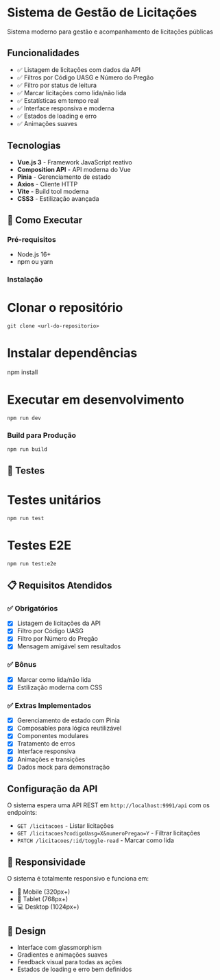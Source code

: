 # Sistema de Gestão de Licitações

Sistema moderno para gestão e acompanhamento de licitações públicas 

##  Funcionalidades

- ✅ Listagem de licitações com dados da API
- ✅ Filtros por Código UASG e Número do Pregão
- ✅ Filtro por status de leitura
- ✅ Marcar licitações como lida/não lida
- ✅ Estatísticas em tempo real
- ✅ Interface responsiva e moderna
- ✅ Estados de loading e erro
- ✅ Animações suaves

##  Tecnologias

- **Vue.js 3** - Framework JavaScript reativo
- **Composition API** - API moderna do Vue
- **Pinia** - Gerenciamento de estado
- **Axios** - Cliente HTTP
- **Vite** - Build tool moderna
- **CSS3** - Estilização avançada



## 🚀 Como Executar

### Pré-requisitos
- Node.js 16+
- npm ou yarn

### Instalação

# Clonar o repositório

```
git clone <url-do-repositorio>
```

# Instalar dependências
npm install

# Executar em desenvolvimento
```
npm run dev
```
### Build para Produção

```
npm run build
```

## 🧪 Testes


# Testes unitários

```
npm run test
```
# Testes E2E
```
npm run test:e2e
```
## 📋 Requisitos Atendidos

### ✅ Obrigatórios
- [x] Listagem de licitações da API
- [x] Filtro por Código UASG
- [x] Filtro por Número do Pregão
- [x] Mensagem amigável sem resultados

### ✅ Bônus
- [x] Marcar como lida/não lida
- [x] Estilização moderna com CSS

### ✅ Extras Implementados
- [x] Gerenciamento de estado com Pinia
- [x] Composables para lógica reutilizável
- [x] Componentes modulares
- [x] Tratamento de erros
- [x] Interface responsiva
- [x] Animações e transições
- [x] Dados mock para demonstração

##  Configuração da API

O sistema espera uma API REST em `http://localhost:9991/api` com os endpoints:

- `GET /licitacoes` - Listar licitações
- `GET /licitacoes?codigoUasg=X&numeroPregao=Y` - Filtrar licitações
- `PATCH /licitacoes/:id/toggle-read` - Marcar como lida

## 📱 Responsividade

O sistema é totalmente responsivo e funciona em:
- 📱 Mobile (320px+)
- 📱 Tablet (768px+)
- 💻 Desktop (1024px+)

## 🎨 Design

- Interface com glassmorphism
- Gradientes e animações suaves
- Feedback visual para todas as ações
- Estados de loading e erro bem definidos
